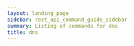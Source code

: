 ```yaml
---
layout: landing_page
sidebar: rest_api_command_guide_sidebar
summary: Listing of commands for dns
title: dns
---
```

